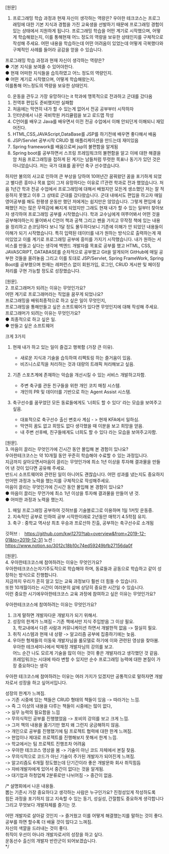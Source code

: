 [원문]
1. 프로그래밍 학습 과정과 현재 자신이 생각하는 역량은?
우아한 테크코스는 프로그래밍에 대한 기본 지식과 경험을 가진 교육생을 선발하기 때문에 프로그래밍 경험이 있는 상태에서 지원하게 됩니다. 프로그래밍 학습을 어떤 계기로 시작했으며, 어떻게 학습해왔는지, 이를 통해현재 어느 정도의 역량을 보유한 상태인지를 구체적으로 작성해 주세요.
어떤 내용을 학습하는데 어떤 어려움이 있었는데 어떻게 극복했다와 
구체적인 사례를 들어라 공감을 얻을 수 있습니다.


프로그래밍 학습 과정과 현재 자신이 생각하는 역량은?       
● 기본 지식을 보여줄 수 있어야한다.     
● 현재 어떠한 지식들을 습득하였고 어느 정도의 역량인지.   
● 어떤 계기로 시작했으며, 어떻게 학습해왔는지.    
   이를통해 어느정도의 역량을 보유한 상태인지.   
   
0. 운동을 관두고 가장 유망하다는 it 학과에 맹목적으로 전과하고 군대를 갔다옴 
1. 전역후 편입도 준비했지만 실패함 
2. 처음에는 막연히 내가 할 수 있는게 없어서 전공 공부부터 시작하자
3. 인터넷에서 나온 국비학원 커리큘럼을 보고 로드맵 작성 
4. C언어를 배우고 Java를 배우면서 이전 전공 수업에서 이해 안되던게 이해되니 재밌어진다.
5. HTML,CSS,JAVAScript,DataBase를 JSP를 하기전에 배우면 좋다해서 배움
6. JSP/Servlet 공부시작 CRUD 웹 애플리케이션을 만드는데 재미있음
7. Spring framework를 배움으로써 jsp의 불편함을 알게됨
8. Spring boot를 공부하면서 스프링 프레임워크의 불편함을 알고 이에 대한 해결을암 
처음 프로그래밍을 접하게 된 계기는 남들처럼 뚜렷한 목표나 동기가 있던 것은 아니었습니다. 저는 국가 대표를 꿈꾸던 축구 선수였습니다. 

하지만 불의의 사고로 인하여 큰 부상을 당하여 10여년간 꿈꿔왔던 꿈을 포기하게 되었고 별다른 흥미나 목표 없이 그저 유망하다는 이유로 IT관련 학과로 전과 했었습니다. 처음 1년간 학과 전공 수업에서 프로그래밍에 대해서 배웠지만 모든게 생소했던 저는 잘 적응하지 못했고 이후 그 상태로 군대를 갔다왔습니다.
군대 내에서도 편입을 하고자 매일 영어공부를 해도 한평생 운동만 했던 저에게는 쉽지만은 않았습니다. 그렇게 편입에 실패했던 저는 많은 무력감에 빠지게 되었지만 그래도 현재 내가 할 수 있는 일부터 찾아보자 생각하여 프로그래밍 공부를 시작했습니다. 학과 교수님에게 여쭈어봐서 어떤 것을 공부해야하는지 물어봐서 C언어 책과 공책 그리고 펜을 가지고 무작정 책에 있는 내용을 정리하고 손코딩하다 보니 1달 정도 몰두하다보니 기존에 이해가 안 되었던 내용들이 이해가 되기 시작했습니다. 특히 입력된 데이터를 내가 원하는 방식으로 출력하는게 재미있었고 이를 계기로 프로그래밍 공부에 흥미를 가지기 시작했습니다. 내가 원하는 서비스를 만들고 싶다는 생각에 백엔드 개발자를 목표로 공부를 했고 HTML, CSS, JAVASCRIPT, DATABASE를 순차적으로 공부했고 Git을 알게되어 GitHub에 매일 공부한 것들을 올려놓음 그리고 이를 토대로 JSP/Servlet, Spring FrameWork, Spring Boot를 공부했으며 현재는 레퍼런스 없이 회원가입, 로그인, CRUD 게시판 및 페이징 처리를 구현 가능할 정도로 성장했습니다. 
 



[원문].  
2. 프로그래머가 되려는 이유는 무엇인가요?   
어떤 계기로 프로그래머라는 직업을 꿈꾸게 되었나요?   
프로그래밍을 배워최종적으로 하고 싶은 일이 무엇인지,      
프로그래밍을 통해만들고 싶은 소프트웨어가 있다면 무엇인지에 대해 작성해 주세요.     
프로그래머가 되려는 이유는 무엇인가요?     
● 최종적으로 하고 싶은 일.    
● 만들고 싶은 소프트웨어     

크게 3가지 
1. 현재 내가 하고 있는 일이 즐겁고 행복함 (가장 큰 이유). 
   * 새로운 지식과 기술을 습득하여 리펙토링 하는 즐거움이 있음.  
   * 비즈니스로직을 처리하는 것과 대량의 트래픽 처리해보고 싶음.  
2. 기존 스포츠계에 존재하는 악습을 개선시킬 수 있는 서비스 개발하고자함.  
   * 주변 축구를 관둔 친구들을 위한 개인 코치 매칭 시스템.    
   * 개인의 PR 및 데이터를 기반으로 하는 Agent Assist 시스템.   
   
3. 축구선수를 꿈꾸었던 모든 동료들에게도 ‘너희도 할 수 있다’ 라는 모습을 보여주고 싶음.  
   * 대표적으로 축구선수 출신 변호사 계심 - > 현재 KFA에서 일하심. 
   * 막연히 꿈도 없고 희망도 없다 생각했을 때 이분을 보고 희망을 얻음.  
   * 내 주변 선후배, 친구들에게도 너희도 할 수 있다 라는 모습을 보여주고자함.  

[원문].  
3. 마음이 끌리는 무엇인가에 긴시간 동안 몰입해 본 경험이 있나요?   
우아한테크코스는 약 10개월 동안 꾸준히 학습해야 수료할 수 있는 과정입니다.    
지금까지 살아오면서마음이 끌리는 무엇인가에 최소 1년 이상을 투자해 결과물을 만들어 낸 것이 있다면 공유해 주세요.    
반드시 소프트웨어와 관련된 일이 아니어도 괜찮습니다. 어떤 성과를 냈는지도 중요하지만어떤 과정과 노력을 했는지를 구체적으로 작성해주세요.         
마음이 끌리는 무엇인가에 긴시간 동안 몰입해 본 경험이 있나요?    
● 마음이 끌리는 무언가에 최소 1년 이상을 투자해 결과물을 만들어 낸 것.    
● 어떠한 과정과 노력을 했는지.   
     
    
1. 매일 프로그래밍 공부하여 깃허브를 기술블로그로 이용하며 1일 1커밋 운동중.   
2. 지속적인 공부로 인하여 공부 시작한이래로 2년동안 매학기 4.5학점 유지.  
3. 축구 : 중학교 역사상 최초 우승과 프로산하 진출, 공부하는 축구선수로 소개됨     
 

깃허브 :　https://github.com/kwj1270?tab=overview&from=2019-12-01&to=2019-12-31
노션 :　https://www.notion.so/3012c18b10c74ed59249bfb27156da0f

[원문].   
4. 우아한테크코스에 참여하려는 이유는 무엇인가요?   
우아한테크코스는자기주도적으로 학습해야 하며, 동료들과 공동으로 학습하고 같이 성장하는 방식으로 진행합니다.        
지금까지 우리가 흔히 알고 있는 교육 과정보다 훨씬 더 힘들 수 있습니다.         
또한 10개월이라는 시간이 여러분의 삶에 상당히 중요한 시간일 수 있습니다.   
이런 중요한 시기에우아한테크코스 교육 과정에 참여하고 싶은 이유는 무엇인가요?

우아한테크코스에 참여하려는 이유는 무엇인가요?   
1. 크게 말하면 개발자다운 개발자가 되기 위해서.    
2. 성장의 한계가 느껴짐 – 기존 책에서만 지식 주입받음 그 이상 필요.  
3, 학교내에서 다른 사람과 커뮤니케이션 하면서 개발한적 없음 -> 절실히 필요.   
3. 취직 시스템과 현재 내 상황 -> 알고리즘 공부에 집중하기에는 늦음.   
4. 우아한 형제들의 이동욱 개발자님을 롤모델로 하기에 이와 관련된 영상을 찾아봄.  
우아한 테크세미나에서 박재정 개발자님의 강의를 보고.   
어느 순간 나도 모르게 기술을 많이 아는 것이 좋은 개발자라고 생각했던 것 같음.  
프레임워크는 시대에 따라 변할 수 있지만 순수 프로그래밍 능력에 대한 본질이 가장 중요하다는 생각      
   
우아한 테크코스에 참여하려는 이유는 여러 가지가 있겠지만 공통적으로 말하자면 개발자로서 성장을 하고 싶어서입니다.    
    
성장의 한계가 느껴짐.  
   -> 기존 시중에 있는 책들은 CRUD 형태의 책들이 있음 -> 따라가는 느낌.   
      -> 즉 그 이상의 내용을 다루는 책들이 시중에는 많이 없다,     
      -> 실무 능력의 필요함을 느낌    
   -> 무의식적인 공부를 진행했었음 -> 포비의 강의를 보고 크게 느낌.        
      -> 그저 책의 내용을 옮기기만 했지 왜 그런지 궁금해하지 않음.  
   -> 개인으로 공부를 진행했기에 팀 프로젝트 협력에 대한 한계 느껴짐.   
      -> 현업이나 제대로 프로젝트를 진행해보지 못해서 한계 느낌.       
      -> 학교에서는 팀 프로젝트 진행조차 어려움      
   -> 우아한 테크코스 영상을 봄 -> 기술이 아닌 코드 자체에서 본질 찾음.   
      -> 무의식적으로 코드가 아닌 기술이 주가된 개발자가 되어진게 느껴짐.        
   -> 알고리즘도 6개월 정도했는데 단기간이라 좋은 개발문화 회사 취직힘듬     
      -> 자바개발자에게 있어서 중간이 없다는 것을 알게됨.   
      -> 대기업과 하청업체 2분류로만 나뉘어짐 -> 중간이 없음.  
      
   
/* 설명회에서 나온 내용들.   
뽑는 기준시 가장 중요하다고 생각하는 사람은 누구인가요? 진정성있게 작성하도록     
힘든 과정을 포기하지 않고 지속할 수 있는 동기, 성실성, 간절함도 중요하게 생각합니다    
그리고 무엇보다 개발자체를 즐기는 것.     
   
어떤 개발자로 살아갈 것인지 -> 즐거웠고 이를 어떻게 해결했는지를 말하는 것이 좋다.     
공부를 하면 할수록 더 배울 것이 많다고 느껴짐.      
자신의 색깔을 드러내는 것이 좋다.         
취직이 우선이 아니라 개발자로서의 성장을 하고 싶다.    
운동선수 출신의 개발자 반란군이 되어보겠습니다.   
*/ 
